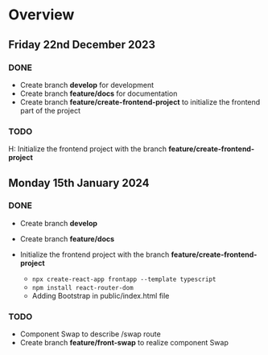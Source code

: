 # Overview

## Friday 22nd December 2023

### DONE

- Create branch **develop** for development
- Create branch **feature/docs** for documentation
- Create branch **feature/create-frontend-project** to initialize the frontend part of the project

### TODO

H: Initialize the frontend project with the branch **feature/create-frontend-project**

## Monday 15th January 2024

### DONE

- Create branch **develop**
- Create branch **feature/docs**
- Initialize the frontend project with the branch **feature/create-frontend-project**

  - `npx create-react-app frontapp --template typescript`
  - `npm install react-router-dom`
  - Adding Bootstrap in public/index.html file

### TODO

- Component Swap to describe /swap route
- Create branch **feature/front-swap** to realize component Swap
